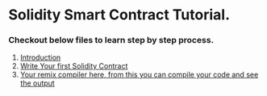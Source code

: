# Solidity Smart Contract Tutorial.
### Checkout below files to learn step by step process.

1) [Introduction](https://github.com/OkYashGajjar/fully-explained-solidity/blob/main/Introduction.md)
2) [Write Your first Solidity Contract](https://github.com/OkYashGajjar/fully-explained-solidity/blob/main/First-Contract.md)
3) [Your remix compiler here, from this you can compile your code and see the output](https://github.com/OkYashGajjar/fully-explained-solidity/blob/main/Remix-Compiler.md)
